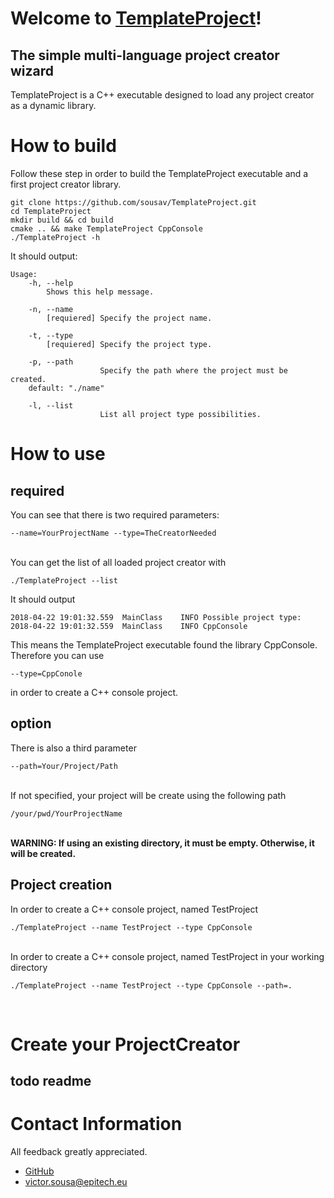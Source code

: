 # Welcome to [TemplateProject](https://sousav.github.io/TemplateProject/)!
## The simple multi-language project creator wizard

TemplateProject is a C++ executable designed to load any project creator as a dynamic library.

# How to build

Follow these step in order to build the TemplateProject executable and a first project creator library.
```shell
git clone https://github.com/sousav/TemplateProject.git
cd TemplateProject
mkdir build && cd build
cmake .. && make TemplateProject CppConsole
./TemplateProject -h
```
It should output:
```shell
Usage:
    -h, --help
        Shows this help message.

    -n, --name
        [requiered] Specify the project name.

    -t, --type
        [requiered] Specify the project type.

    -p, --path
                    Specify the path where the project must be created.
	default: "./name"

    -l, --list
                    List all project type possibilities.
```


# How to use
## required
You can see that there is two required parameters:
```shell
--name=YourProjectName --type=TheCreatorNeeded
```

<br>You can get the list of all loaded project creator with
```shell
./TemplateProject --list
```
It should output
```shell
2018-04-22 19:01:32.559  MainClass    INFO Possible project type:
2018-04-22 19:01:32.559  MainClass    INFO CppConsole
```
This means the TemplateProject executable found the library CppConsole.
Therefore you can use
```shell
--type=CppConole
```
in order to create a C++ console project.

## option
There is also a third parameter
```shell
--path=Your/Project/Path
```
<br>If not specified, your project will be create using the following path
```shell
/your/pwd/YourProjectName
```

<br>**WARNING:
If using an existing directory, it must be empty.
Otherwise, it will be created.**
<br>

## Project creation
In order to create a C++ console project, named TestProject
```shell
./TemplateProject --name TestProject --type CppConsole
```

<br>In order to create a C++ console project, named TestProject in your working directory
```shell
./TemplateProject --name TestProject --type CppConsole --path=.
```
<br>


# Create your ProjectCreator

## todo readme


# Contact Information

All feedback greatly appreciated.

- [GitHub](https://github.com/sousav)
- [victor.sousa@epitech.eu](mailto:victor.sousa@epitech.eu)
